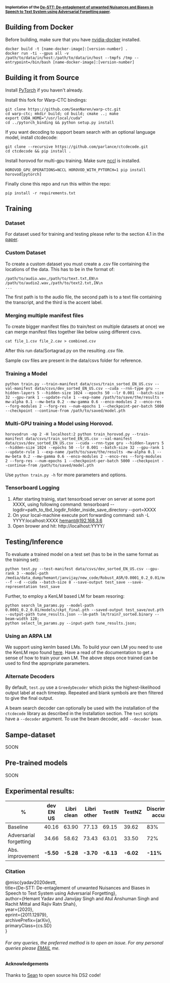 <sub> **Implentation of the [De-STT: De-entaglement of unwanted Nuisances and Biases in Speech to Text System using Adversarial Forgetting paper](https://arxiv.org/abs/2011.12979).**</sub> <br/>

## Building from Docker

Before building, make sure that you have [nvidia-docker](https://docs.nvidia.com/datacenter/cloud-native/container-toolkit/user-guide.html) installed.

```
docker build -t [name-docker-image]:[version-number] .
docker run -ti --gpus all -v /path/to/data/in/host:/path/to/data/in/host --tmpfs /tmp --entrypoint=/bin/bash [name-docker-image]:[version-number]
```

## Building it from Source
Install [PyTorch](https://github.com/pytorch/pytorch#installation) if you haven't already.

Install this fork for Warp-CTC bindings:
```
git clone https://github.com/SeanNaren/warp-ctc.git
cd warp-ctc; mkdir build; cd build; cmake ..; make
export CUDA_HOME="/usr/local/cuda"
cd ../pytorch_binding && python setup.py install
```

If you want decoding to support beam search with an optional language model, install ctcdecode:
```
git clone --recursive https://github.com/parlance/ctcdecode.git
cd ctcdecode && pip install .
```
Install horovod for multi-gpu training. Make sure [nccl](https://developer.nvidia.com/nccl) is installed.
```
HOROVOD_GPU_OPERATIONS=NCCL HOROVOD_WITH_PYTORCH=1 pip install horovod[pytorch]
```

Finally clone this repo and run this within the repo:
```
pip install -r requirements.txt
```

## Training

### Dataset
For dataset used for training and testing please refer to the section 4.1 in the [paper](https://arxiv.org/pdf/2011.12979.pdf).

### Custom Dataset
To create a custom dataset you must create a .csv file containing the locations of the data. This has to be in the format of:
```
/path/to/audio.wav,/path/to/text.txt,EN\n
/path/to/audio2.wav,/path/to/text2.txt,IN\n
...
```

The first path is to the audio file, the second path is to a text file containing the transcript, and the third is the accent label. 

### Merging multiple manifest files

To create bigger manifest files (to train/test on multiple datasets at once) we can merge manifest files together like below using different csvs.
```
cat file_1.csv file_2.cav > combined.csv
```

After this run data/Sortagrad.py on the resulting .csv file.

Sample csv files are present in the data/csvs folder for reference.


### Training a Model
```
python train.py --train-manifest data/csvs/train_sorted_EN_US.csv --val-manifest data/csvs/dev_sorted_EN_US.csv --cuda --rnn-type gru --hidden-layers 5 --hidden-size 1024 --epochs 50 --lr 0.001 --batch-size 32 --gpu-rank 1 --update-rule 1 --exp-name /path/to/save/the/results -mw-alpha 0.1 --mw-beta 0.2 --mw-gamma 0.6 --enco-modules 2 --enco-res --forg-modules 2 --forg-res --num-epochs 1 --checkpoint-per-batch 5000 --checkpoint --continue-from /path/to/saved/model.pth
```

### Multi-GPU training a Model using Horovod.
```
horovodrun -np 2 -H localhost:2 python train_horovod.py --train-manifest data/csvs/train_sorted_EN_US.csv --val-manifest data/csvs/dev_sorted_EN_US.csv --cuda --rnn-type gru --hidden-layers 5 --hidden-size 1024 --epochs 50 --lr 0.001 --batch-size 32 --gpu-rank 1 --update-rule 1 --exp-name /path/to/save/the/results -mw-alpha 0.1 --mw-beta 0.2 --mw-gamma 0.6 --enco-modules 2 --enco-res --forg-modules 2 --forg-res --num-epochs 1 --checkpoint-per-batch 5000 --checkpoint --continue-from /path/to/saved/model.pth
```

Use `python train.py -h` for more parameters and options.


### Tensorboard Logging
1. After starting trainig, start tensorboad server on server at some port XXXX, using following command: tensorboard --logdir=path_to_tbd_logdir_folder_inside_save_directory --port=XXXX
2. On your local-machine execute port forwarding command: ssh -L YYYY:localhost:XXXX hemant@192.168.3.6 
3. Open brower and hit: http://localhost:YYYY/

## Testing/Inference

To evaluate a trained model on a test set (has to be in the same format as the training set):

```
python test.py --test-manifest data/csvs/dev_sorted_EN_US.csv --gpu-rank 3 --model-path /media/data_dump/hemant/janvijay/new_code/Robust_ASR/0.0001_0.2_0.01/models/ckpt_final.pth --f --d --cuda --batch-size 8 --save-output test_save --save-representation test_save
```

Further, to employ a KenLM based LM for beam resoring:

```
python search_lm_params.py --model-path 0.0001_0.2_0.01/models/ckpt_final.pth --saved-output test_save/out.pth --output-path tune_results.json --lm-path lm/train7_sorted.binary --beam-width 128;
python select_lm_params.py --input-path tune_results.json;
```

### Using an ARPA LM

We support using kenlm based LMs. To build your own LM you need to use the KenLM repo found [here](https://github.com/kpu/kenlm). Have a read of the documentation to get a sense of how to train your own LM. The above steps once trained can be used to find the appropriate parameters.

### Alternate Decoders
By default, `test.py` use a `GreedyDecoder` which picks the highest-likelihood output label at each timestep. Repeated and blank symbols are then filtered to give the final output.

A beam search decoder can optionally be used with the installation of the `ctcdecode` library as described in the Installation section. The `test` scripts have a `--decoder` argument. To use the beam decoder, add `--decoder beam`. 

## Sampe-dataset

SOON

## Pre-trained models

SOON

## Experimental results: <br/>
|%                      |dev EN US  |Libri clean|Libri other|TestIN    |TestNZ    |Discriminator accuracy|
|-----------------------|-----------|-----------|-----------|----------|----------|----------------------|
|Baseline               |40.16      |63.90      |77.13      |69.15     |39.62     |83%                   |
|Adversarial forgetting |34.66      |58.62      |73.43      |63.01     |33.50     |72%                   |
|Abs. improvement       |**-5.50**  |**-5.28**  |**-3.70**  |**-6.13** |**-6.02** |**-11%**              |


### Citation

@misc{yadav2020destt,<br/>
      title={De-STT: De-entaglement of unwanted Nuisances and Biases in Speech to Text System using Adversarial Forgetting}, <br/>
      author={Hemant Yadav and Janvijay Singh and Atul Anshuman Singh and Rachit Mittal and Rajiv Ratn Shah},<br/>
      year={2020},<br/>
      eprint={2011.12979},<br/>
      archivePrefix={arXiv},<br/>
      primaryClass={cs.SD}<br/>
}<br/>


###### For any queries, the preferred method is to open an issue. For any personal queries please [EMAIL](hemantya@iiitd.ac.in) me.
#### Acknowledgements
Thanks to [Sean](https://github.com/SeanNaren) to open source his DS2 code!


